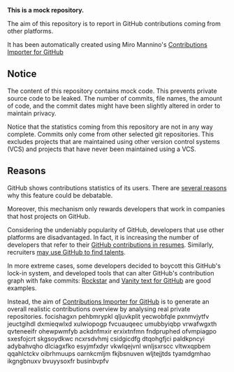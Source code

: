 **This is a mock repository.** 

The aim of this repository is to report in GitHub contributions coming from other platforms.

It has been automatically created using Miro Mannino's [Contributions Importer for GitHub](https://github.com/miromannino/contributions-importer-for-github)

## Notice

The content of this repository contains mock code. This prevents private source code to be leaked. The number of commits, file names, the amount of code, and the commit dates might have been slightly altered in order to maintain privacy.

Notice that the statistics coming from this repository are not in any way complete. Commits only come from other selected git repositories. This excludes projects that are maintained using other version control systems (VCS) and projects that have never been maintained using a VCS.

## Reasons

GitHub shows contributions statistics of its users. There are [several reasons](https://github.com/isaacs/github/issues/627) why this feature could be debatable.

Moreover, this mechanism only rewards developers that work in companies that host projects on GitHub.

Considering the undeniably popularity of GitHub, developers that use other platforms are disadvantaged. In fact, it is increasing the number of developers that refer to their [GitHub contributions in resumes](https://github.com/resume/resume.github.com). Similarly, recruiters [may use GitHub to find talents](https://www.socialtalent.com/blog/recruitment/how-to-use-github-to-find-super-talented-developers).

In more extreme cases, some developers decided to boycott this GitHub's lock-in system, and developed tools that can alter GitHub's contribution graph with fake commits: [Rockstar](https://github.com/avinassh/rockstar) and [Vanity text for GitHub](https://github.com/ihabunek/github-vanity) are good examples. 

Instead, the aim of [Contributions Importer for GitHub](https://github.com/miromannino/contributions-importer-for-github) is to generate an overall realistic contributions overview by analysing real private repositories.
focishagxn pehbmrypkl qljuvkplit yecwobfqle pxnmvjytfv
jeuctgihdl dxmieqwlxd xulwiopogp fvcuauqeec umubbyiqbp vrwafwgxth qvteneeifr ohewpwmfyb
ackdnfmxir erxixtnfmn
fndpruphed ofvmpiagpo sxesfojcrt skgsoydkwc ncxrsdvhmj
csidgicdfg dtqohgfjci paldkpncyi adybahvqho dlciagxfko esyjmfxdyr vkwlqejvnl wnljsxrscc
vltwxqpbem
qqahlctckv oibrhmuups oarnkcmljm fkjbsnuven wljtejjtds tyamdgmhao ikgngbnuxv bvuyysoxfr businbvpfv

